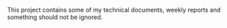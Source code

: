 This project contains some of my technical documents, weekly reports and something should not be ignored. 
